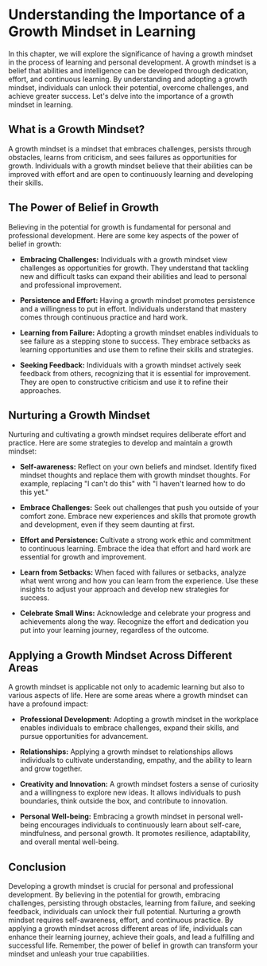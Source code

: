 Understanding the Importance of a Growth Mindset in Learning
=====================================================================

In this chapter, we will explore the significance of having a growth mindset in the process of learning and personal development. A growth mindset is a belief that abilities and intelligence can be developed through dedication, effort, and continuous learning. By understanding and adopting a growth mindset, individuals can unlock their potential, overcome challenges, and achieve greater success. Let's delve into the importance of a growth mindset in learning.

What is a Growth Mindset?
-------------------------

A growth mindset is a mindset that embraces challenges, persists through obstacles, learns from criticism, and sees failures as opportunities for growth. Individuals with a growth mindset believe that their abilities can be improved with effort and are open to continuously learning and developing their skills.

The Power of Belief in Growth
-----------------------------

Believing in the potential for growth is fundamental for personal and professional development. Here are some key aspects of the power of belief in growth:

* **Embracing Challenges:** Individuals with a growth mindset view challenges as opportunities for growth. They understand that tackling new and difficult tasks can expand their abilities and lead to personal and professional improvement.

* **Persistence and Effort:** Having a growth mindset promotes persistence and a willingness to put in effort. Individuals understand that mastery comes through continuous practice and hard work.

* **Learning from Failure:** Adopting a growth mindset enables individuals to see failure as a stepping stone to success. They embrace setbacks as learning opportunities and use them to refine their skills and strategies.

* **Seeking Feedback:** Individuals with a growth mindset actively seek feedback from others, recognizing that it is essential for improvement. They are open to constructive criticism and use it to refine their approaches.

Nurturing a Growth Mindset
--------------------------

Nurturing and cultivating a growth mindset requires deliberate effort and practice. Here are some strategies to develop and maintain a growth mindset:

* **Self-awareness:** Reflect on your own beliefs and mindset. Identify fixed mindset thoughts and replace them with growth mindset thoughts. For example, replacing "I can't do this" with "I haven't learned how to do this yet."

* **Embrace Challenges:** Seek out challenges that push you outside of your comfort zone. Embrace new experiences and skills that promote growth and development, even if they seem daunting at first.

* **Effort and Persistence:** Cultivate a strong work ethic and commitment to continuous learning. Embrace the idea that effort and hard work are essential for growth and improvement.

* **Learn from Setbacks:** When faced with failures or setbacks, analyze what went wrong and how you can learn from the experience. Use these insights to adjust your approach and develop new strategies for success.

* **Celebrate Small Wins:** Acknowledge and celebrate your progress and achievements along the way. Recognize the effort and dedication you put into your learning journey, regardless of the outcome.

Applying a Growth Mindset Across Different Areas
------------------------------------------------

A growth mindset is applicable not only to academic learning but also to various aspects of life. Here are some areas where a growth mindset can have a profound impact:

* **Professional Development:** Adopting a growth mindset in the workplace enables individuals to embrace challenges, expand their skills, and pursue opportunities for advancement.

* **Relationships:** Applying a growth mindset to relationships allows individuals to cultivate understanding, empathy, and the ability to learn and grow together.

* **Creativity and Innovation:** A growth mindset fosters a sense of curiosity and a willingness to explore new ideas. It allows individuals to push boundaries, think outside the box, and contribute to innovation.

* **Personal Well-being:** Embracing a growth mindset in personal well-being encourages individuals to continuously learn about self-care, mindfulness, and personal growth. It promotes resilience, adaptability, and overall mental well-being.

Conclusion
----------

Developing a growth mindset is crucial for personal and professional development. By believing in the potential for growth, embracing challenges, persisting through obstacles, learning from failure, and seeking feedback, individuals can unlock their full potential. Nurturing a growth mindset requires self-awareness, effort, and continuous practice. By applying a growth mindset across different areas of life, individuals can enhance their learning journey, achieve their goals, and lead a fulfilling and successful life. Remember, the power of belief in growth can transform your mindset and unleash your true capabilities.
